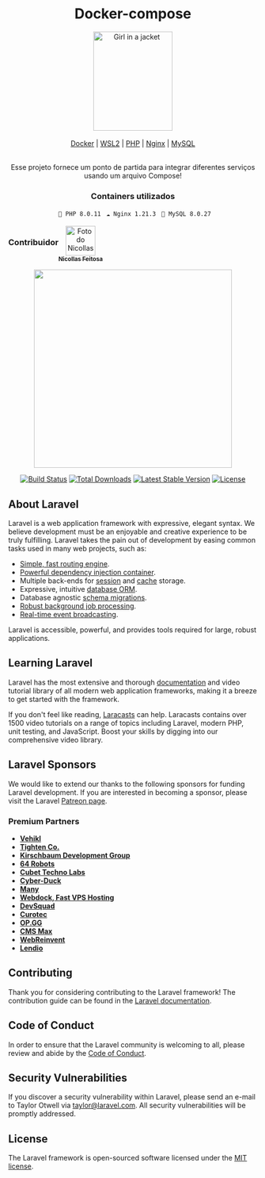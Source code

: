 <div  align="center">
	<h1>Docker-compose</h1>
</div>

<div  align="center">
<img src="https://i.imgur.com/zkga8Ti.png" alt="Girl in a jacket" width="160"  height="200">
</div>

<br>

<div align="center">
<a href="https://docs.docker.com/engine/install/ubuntu/">Docker</a> 
<span> | </span>
<a href="https://docs.microsoft.com/pt-br/windows/wsl/install">WSL2</a>
<span> | </span>
<a href="https://hub.docker.com/layers/php/library/php/8.0.11-fpm/images/sha256-524fe4c766dee90dbb22d6bd32dcb65aedf5ea042a88442be17b0d616ce8c422?context=explore">PHP</a>
<span> | </span>
<a href="https://hub.docker.com/layers/nginx/library/nginx/1.21.3/images/sha256-bb1416167bc0274d8ad2eadaef292880f59a9fa67dd3dd2149a48f9ab6f3bb79?context=explore">Nginx</a>
<span> | </span>
<a href="https://hub.docker.com/layers/mysql/library/mysql/8.0.27/images/sha256-975b3b1a6df6bf66221d1702b76c4141a4cd09f93f22f70c32edc99a6c256fe8?context=explore">MySQL</a>
</div>

<br>

<div  align="center">
<p> 
Esse projeto fornece um ponto de partida para integrar diferentes serviços usando um arquivo Compose!
 </p>
</div>

<div  align="center">
	<h3>Containers utilizados</h3>
		<div>
			<code> 🐘 PHP 8.0.11</code>
			<code> ☁ Nginx 1.21.3</code>
			<code> 📁 MySQL 8.0.27</code>
		</div>
</div>

<br>

<div  align="center" style="display: flex;">
<h3>Contribuidor</h3>
	<a href="https://github.com/nicollasfeitosa"> 
		<img src="https://avatars.githubusercontent.com/u/52557321?v=4" width="60px;" alt="Foto do Nicollas"/> <br>
		<sub> <b>Nicollas Feitosa</b> </sub> 
	</a> 
</div>

<p align="center"><a href="https://laravel.com" target="_blank"><img src="https://raw.githubusercontent.com/laravel/art/master/logo-lockup/5%20SVG/2%20CMYK/1%20Full%20Color/laravel-logolockup-cmyk-red.svg" width="400"></a></p>

<p align="center">
<a href="https://travis-ci.org/laravel/framework"><img src="https://travis-ci.org/laravel/framework.svg" alt="Build Status"></a>
<a href="https://packagist.org/packages/laravel/framework"><img src="https://img.shields.io/packagist/dt/laravel/framework" alt="Total Downloads"></a>
<a href="https://packagist.org/packages/laravel/framework"><img src="https://img.shields.io/packagist/v/laravel/framework" alt="Latest Stable Version"></a>
<a href="https://packagist.org/packages/laravel/framework"><img src="https://img.shields.io/packagist/l/laravel/framework" alt="License"></a>
</p>

## About Laravel

Laravel is a web application framework with expressive, elegant syntax. We believe development must be an enjoyable and creative experience to be truly fulfilling. Laravel takes the pain out of development by easing common tasks used in many web projects, such as:

- [Simple, fast routing engine](https://laravel.com/docs/routing).
- [Powerful dependency injection container](https://laravel.com/docs/container).
- Multiple back-ends for [session](https://laravel.com/docs/session) and [cache](https://laravel.com/docs/cache) storage.
- Expressive, intuitive [database ORM](https://laravel.com/docs/eloquent).
- Database agnostic [schema migrations](https://laravel.com/docs/migrations).
- [Robust background job processing](https://laravel.com/docs/queues).
- [Real-time event broadcasting](https://laravel.com/docs/broadcasting).

Laravel is accessible, powerful, and provides tools required for large, robust applications.

## Learning Laravel

Laravel has the most extensive and thorough [documentation](https://laravel.com/docs) and video tutorial library of all modern web application frameworks, making it a breeze to get started with the framework.

If you don't feel like reading, [Laracasts](https://laracasts.com) can help. Laracasts contains over 1500 video tutorials on a range of topics including Laravel, modern PHP, unit testing, and JavaScript. Boost your skills by digging into our comprehensive video library.

## Laravel Sponsors

We would like to extend our thanks to the following sponsors for funding Laravel development. If you are interested in becoming a sponsor, please visit the Laravel [Patreon page](https://patreon.com/taylorotwell).

### Premium Partners

- **[Vehikl](https://vehikl.com/)**
- **[Tighten Co.](https://tighten.co)**
- **[Kirschbaum Development Group](https://kirschbaumdevelopment.com)**
- **[64 Robots](https://64robots.com)**
- **[Cubet Techno Labs](https://cubettech.com)**
- **[Cyber-Duck](https://cyber-duck.co.uk)**
- **[Many](https://www.many.co.uk)**
- **[Webdock, Fast VPS Hosting](https://www.webdock.io/en)**
- **[DevSquad](https://devsquad.com)**
- **[Curotec](https://www.curotec.com/services/technologies/laravel/)**
- **[OP.GG](https://op.gg)**
- **[CMS Max](https://www.cmsmax.com/)**
- **[WebReinvent](https://webreinvent.com/?utm_source=laravel&utm_medium=github&utm_campaign=patreon-sponsors)**
- **[Lendio](https://lendio.com)**

## Contributing

Thank you for considering contributing to the Laravel framework! The contribution guide can be found in the [Laravel documentation](https://laravel.com/docs/contributions).

## Code of Conduct

In order to ensure that the Laravel community is welcoming to all, please review and abide by the [Code of Conduct](https://laravel.com/docs/contributions#code-of-conduct).

## Security Vulnerabilities

If you discover a security vulnerability within Laravel, please send an e-mail to Taylor Otwell via [taylor@laravel.com](mailto:taylor@laravel.com). All security vulnerabilities will be promptly addressed.

## License

The Laravel framework is open-sourced software licensed under the [MIT license](https://opensource.org/licenses/MIT).
